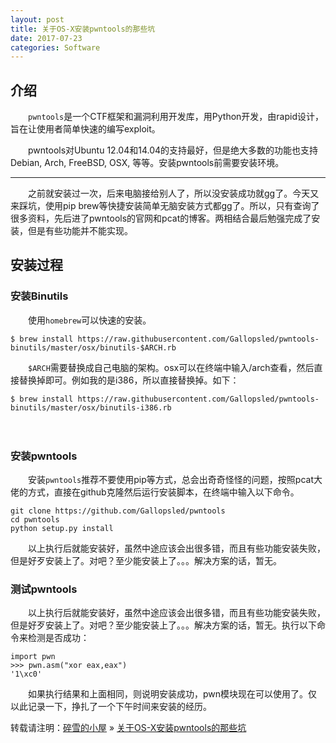 ```yaml
---
layout: post
title: 关于OS-X安装pwntools的那些坑
date: 2017-07-23 
categories: Software  
---
```



## 介绍


　　`pwntools`是一个CTF框架和漏洞利用开发库，用Python开发，由rapid设计，旨在让使用者简单快速的编写exploit。

　　pwntools对Ubuntu 12.04和14.04的支持最好，但是绝大多数的功能也支持Debian, Arch, FreeBSD, OSX, 等等。安装pwntools前需要安装环境。
***	
　　之前就安装过一次，后来电脑接给别人了，所以没安装成功就gg了。今天又来踩坑，使用pip brew等快捷安装简单无脑安装方式都gg了。所以，只有查询了很多资料，先后进了pwntools的官网和pcat的博客。两相结合最后勉强完成了安装，但是有些功能并不能实现。


## 安装过程


### 安装Binutils

　　使用`homebrew`可以快速的安装。

    $ brew install https://raw.githubusercontent.com/Gallopsled/pwntools-binutils/master/osx/binutils-$ARCH.rb

　　`$ARCH`需要替换成自己电脑的架构。osx可以在终端中输入/arch查看，然后直接替换掉即可。例如我的是i386，所以直接替换掉。如下：

    $ brew install https://raw.githubusercontent.com/Gallopsled/pwntools-binutils/master/osx/binutils-i386.rb
　　

### 安装pwntools


　　安装`pwntools`推荐不要使用pip等方式，总会出奇奇怪怪的问题，按照pcat大佬的方式，直接在github克隆然后运行安装脚本，在终端中输入以下命令。
	
	git clone https://github.com/Gallopsled/pwntools
	cd pwntools
	python setup.py install

　　以上执行后就能安装好，虽然中途应该会出很多错，而且有些功能安装失败，但是好歹安装上了。对吧？至少能安装上了。。。解决方案的话，暂无。
　　
### 测试pwntools

　　以上执行后就能安装好，虽然中途应该会出很多错，而且有些功能安装失败，但是好歹安装上了。对吧？至少能安装上了。。。解决方案的话，暂无。执行以下命令来检测是否成功：

	import pwn  
	>>> pwn.asm("xor eax,eax")  
	'1\xc0'  

　　如果执行结果和上面相同，则说明安装成功，pwn模块现在可以使用了。仅以此记录一下，挣扎了一个下午时间来安装的经历。


转载请注明：[碎雪的小屋](http://RoyTse.github.io) » [关于OS-X安装pwntools的那些坑](http://RoyTse.github.io/2017/07/关于OS_X安装pwntools的那些坑/)  
